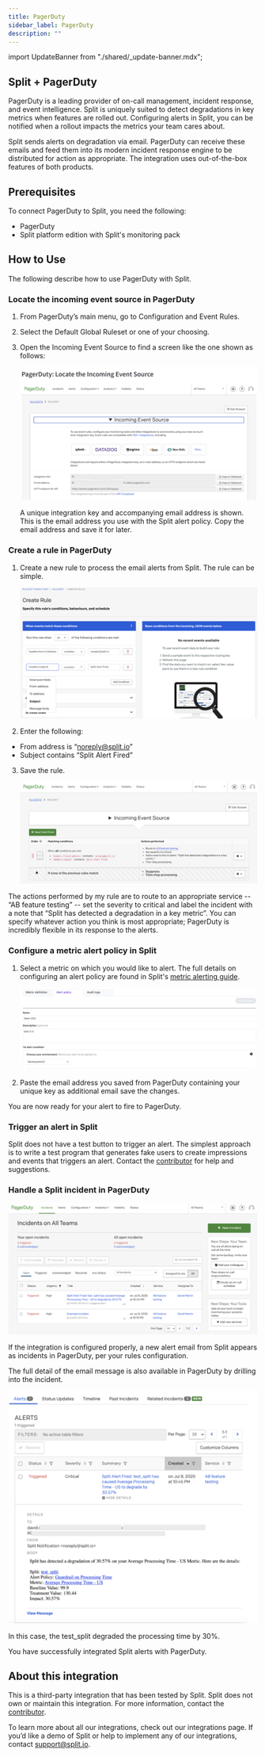 ```yaml
---
title: PagerDuty
sidebar_label: PagerDuty
description: ""
---
```


<p>
  <button hidden style={{borderRadius:'8px', border:'1px', fontFamily:'Courier New', fontWeight:'800', textAlign:'left'}}> help.split.io link: https://help.split.io/hc/en-us/articles/360046246631-PagerDuty </button>
</p>

import UpdateBanner from "./shared/_update-banner.mdx";

 <UpdateBanner integration={frontMatter.title} />

## Split + PagerDuty

PagerDuty is a leading provider of on-call management, incident response, and event intelligence. Split is uniquely suited to detect degradations in key metrics when features are rolled out. Configuring alerts in Split, you can be notified when a rollout impacts the metrics your team cares about.

Split sends alerts on degradation via email. PagerDuty can receive these emails and feed them into its modern incident response engine to be distributed for action as appropriate. The integration uses out-of-the-box features of both products.

## Prerequisites

To connect PagerDuty to Split, you need the following:

* PagerDuty
* Split platform edition with Split's monitoring pack

## How to Use

The following describe how to use PagerDuty with Split.

### Locate the incoming event source in PagerDuty

1. From PagerDuty’s main menu, go to Configuration and Event Rules.

2. Select the Default Global Ruleset or one of your choosing.

3. Open the Incoming Event Source to find a screen like the one shown as follows:

   ![](./static/pagerduty-step1.png)

   A unique integration key and accompanying email address is shown. This is the email address you use with the Split alert policy. Copy the email address and save it for later.

### Create a rule in PagerDuty

1. Create a new rule to process the email alerts from Split. The rule can be simple.

   ![](./static/pagerduty-step2.png)

2. Enter the following: 

* From address is “noreply@split.io”
* Subject contains “Split Alert Fired”

3. Save the rule.

   ![](./static/pagerduty-step3.png)


The actions performed by my rule are to route to an appropriate service -- “AB feature testing” -- set the severity to critical and label the incident with a note that “Split has detected a degradation in a key metric”. You can specify whatever action you think is most appropriate; PagerDuty is incredibly flexible in its response to the alerts.

### Configure a metric alert policy in Split

1. Select a metric on which you would like to alert. The full details on configuring an alert policy are found in Split's [metric alerting guide](https://help.split.io/hc/en-us/articles/19832312225293-Configuring-metric-alerting).

   ![](./static/pagerduty-step4.png)

2. Paste the email address you saved from PagerDuty containing your unique key as additional email save the changes.

You are now ready for your alert to fire to PagerDuty.

### Trigger an alert in Split

Split does not have a test button to trigger an alert. The simplest approach is to write a test program that generates fake users to create impressions and events that triggers an alert. Contact the [contributor](email:david.martin@split.io) for help and suggestions.

### Handle a Split incident in PagerDuty

![](./static/pagerduty-step5.png)

If the integration is configured properly, a new alert email from Split appears as incidents in PagerDuty, per your rules configuration.

The full detail of the email message is also available in PagerDuty by drilling into the incident.

![](./static/pagerduty-step6.png)


In this case, the test_split degraded the processing time by 30%.

You have successfully integrated Split alerts with PagerDuty.

## About this integration

This is a third-party integration that has been tested by Split. Split does not own or maintain this integration. For more information, contact the [contributor](mailto:david.martin@split.io).

To learn more about all our integrations, check out our integrations page. If you’d like a demo of Split or help to implement any of our integrations, contact support@split.io.